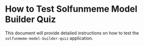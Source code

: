 # How to Test Solfunmeme Model Builder Quiz

This document will provide detailed instructions on how to test the `solfunmeme-model-builder-quiz` application.